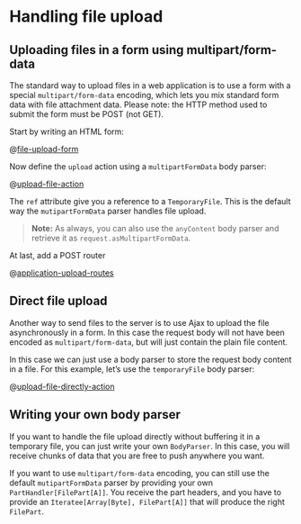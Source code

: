 <!--- Copyright (C) 2009-2013 Typesafe Inc. <http://www.typesafe.com> -->
# Handling file upload

## Uploading files in a form using multipart/form-data

The standard way to upload files in a web application is to use a form with a special `multipart/form-data` encoding, which lets you mix standard form data with file attachment data. Please note: the HTTP method used to submit the form must be POST (not GET). 

Start by writing an HTML form:

@[file-upload-form](code/scalaguide/templates/views/uploadForm.scala.html)


Now define the `upload` action using a `multipartFormData` body parser:

@[upload-file-action](code/ScalaFileUpload.scala)


The `ref` attribute give you a reference to a `TemporaryFile`. This is the default way the `mutipartFormData` parser handles file upload.

> **Note:** As always, you can also use the `anyContent` body parser and retrieve it as `request.asMultipartFormData`.

At last, add a POST router

@[application-upload-routes](code/scalaguide.upload.fileupload.routes)


## Direct file upload

Another way to send files to the server is to use Ajax to upload the file asynchronously in a form. In this case the request body will not have been encoded as `multipart/form-data`, but will just contain the plain file content.

In this case we can just use a body parser to store the request body content in a file. For this example, let’s use the `temporaryFile` body parser:

@[upload-file-directly-action](code/ScalaFileUpload.scala)

## Writing your own body parser

If you want to handle the file upload directly without buffering it in a temporary file, you can just write your own `BodyParser`. In this case, you will receive chunks of data that you are free to push anywhere you want.

If you want to use `multipart/form-data` encoding, you can still use the default `mutipartFormData` parser by providing your own `PartHandler[FilePart[A]]`. You receive the part headers, and you have to provide an `Iteratee[Array[Byte], FilePart[A]]` that will produce the right `FilePart`.
